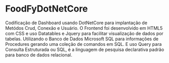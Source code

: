 # FoodFyDotNetCore

Codificação de Dashboard usando DotNetCore para implantação de Metódos Crud, Conexão e Usuário. 
O Frontend foi desenvolvido em HTML5 com CSS e uso Datatables e Jquery para facilitar visualização de dados por tabelas.
Utilizando o Banco de Dados Microsoft SQL para informações de Procedures gerando uma coleção de comandos em SQL. E uso Query para Consulta Estruturada ou SQL, 
é a linguagem de pesquisa declarativa padrão para banco de dados relacional. 

